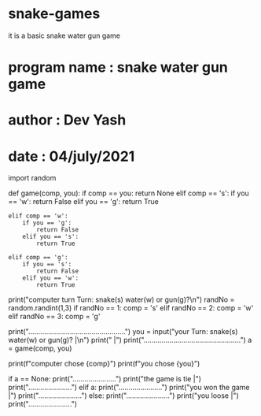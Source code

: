# snake-games
it is a basic snake water gun game
# program name   :   snake water gun game
# author         :   Dev Yash
# date           :   04/july/2021

import random

def game(comp, you):
    if comp == you:
        return None
    elif comp == 's':
        if you == 'w':
            return False
        elif you == 'g':
            return True

    elif comp == 'w':
        if you == 'g':
            return False
        elif you == 's':
            return True

    elif comp == 'g':
        if you == 's':
            return False
        elif you == 'w':
            return True

    


print("computer turn Turn: snake(s) water(w) or gun(g)?\n")
randNo = random.randint(1,3)
if randNo == 1:
    comp = 's'
elif randNo == 2:
    comp = 'w'
elif randNo == 3:
    comp = 'g'

print(".................................................")
you = input("your Turn: snake(s) water(w) or gun(g)?         |\n")
print("                                                |")
print(".................................................")
a = game(comp, you)

print(f"computer chose {comp}")
print(f"you chose {you}")

if a == None:
    print("......................")
    print("the game is tie      |")
    print("......................")
elif a:
    print("......................")
    print("you won the game     |")
    print("......................")
else:
    print("......................")
    print("you loose            |")
    print("......................")
